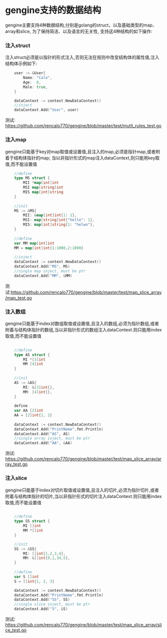 # gengine支持的数据结构

gengine主要支持4种数据结构,分别是golang的struct，以及基础类型的map、array和slice, 为了保持简洁、以及语言的无关性, 支持这4种结构的如下操作:

### 注入struct
注入struct必须是以指针的形式注入,否则无法在规则中改变结构体的属性值,注入结构体示例如下:

```go
	user := &User{
		Name: "Calo",
		Age:  0,
		Male: true,
	}

	dataContext := context.NewDataContext()
    //inject
	dataContext.Add("User", user)
```
测试: https://github.com/rencalo770/gengine/blob/master/test/mutli_rules_test.go 

### 注入map

gengine只能基于key对map取值或设置值,且注入的map,必须是指针map,或者附着于结构体指针的map; 当以非指针形式的map注入dataContext,则只能用key取值,而不能设置值
```go
    //define
    type MS struct {
	    MII *map[int]int
	    MSI map[string]int
	    MIS map[int]string
    }
    
    //init
	MS := &MS{
		MII: &map[int]int{1: 1},
		MSI: map[string]int{"hello": 1},
		MIS: map[int]string{1: "helwo"},
	}
    
    //define
	var MM map[int]int
	MM = map[int]int{1:1000,2:1000}
    
    //inject
	dataContext := context.NewDataContext()
	dataContext.Add("MS", MS)
	//single map inject, must be ptr
	dataContext.Add("MM", &MM)
```
测试:https://github.com/rencalo770/gengine/blob/master/test/map_slice_array/map_test.go 

### 注入数组
gengine只能基于index对数组取值或设置值,且注入的数组,必须为指针数组,或者附着与结构体指针的数组,当以非指针形式的数组注入dataContext.则只能用index取值,而不能设置值
```go
    
    //define
    type AS struct {
	    MI *[3]int
	    MM [4]int
    }
    
    //init
    AS := &AS{
   		MI: &[3]int{},
   		MM: [4]int{},
   	}
    
    define
   	var AA [2]int
   	AA = [2]int{1, 2}
    
   	dataContext := context.NewDataContext()
   	dataContext.Add("PrintName",fmt.Println)
   	dataContext.Add("AS", AS)
   	//single array inject, must be ptr
   	dataContext.Add("AA", &AA)
```
测试: https://github.com/rencalo770/gengine/blob/master/test/map_slice_array/array_test.go

### 注入slice
gengine只能基于index对切片取值或设置值,且注入的切片,必须为指针切片,或者附着与结构体指针的切片,当以非指针形式的切片注入dataContext.则只能用index取值,而不能设置值
```go
    
    //define
    type SS struct {
	    MI []int
	    MM *[]int
    }

    //init
	SS := &SS{
		MI: []int{1,2,3,4},
		MM: &[]int{9,1,34,5},
	}
    
    //define
	var S []int
	S = []int{1, 2, 3}

	dataContext := context.NewDataContext()
	dataContext.Add("PrintName",fmt.Println)
	dataContext.Add("SS", SS)
   	//single slice inject, must be ptr
	dataContext.Add("S", &S)

```
测试: https://github.com/rencalo770/gengine/blob/master/test/map_slice_array/slice_test.go 


